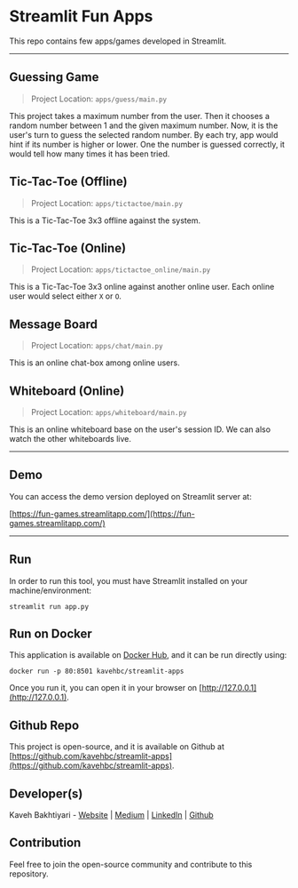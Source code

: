 # Streamlit Fun Apps
This repo contains few apps/games developed in Streamlit.

___
## Guessing Game

> Project Location: `apps/guess/main.py`

This project takes a maximum number from the user. Then it chooses a random number between 1 and the given maximum number.
Now, it is the user's turn to guess the selected random number. By each try, app would hint if its number is higher or lower.
One the number is guessed correctly, it would tell how many times it has been tried.

## Tic-Tac-Toe (Offline)

> Project Location: `apps/tictactoe/main.py`

This is a Tic-Tac-Toe 3x3 offline against the system.

## Tic-Tac-Toe (Online)

> Project Location: `apps/tictactoe_online/main.py`

This is a Tic-Tac-Toe 3x3 online against another online user. Each online user would select either `X` or `O`. 

## Message Board

> Project Location: `apps/chat/main.py`

This is an online chat-box among online users.

## Whiteboard (Online)

> Project Location: `apps/whiteboard/main.py`

This is an online whiteboard base on the user's session ID. We can also watch the other whiteboards live.

___
## Demo
You can access the demo version deployed on Streamlit server at:

[https://fun-games.streamlitapp.com/](https://fun-games.streamlitapp.com/)

___
## Run
In order to run this tool, you must have Streamlit installed on your machine/environment:

    streamlit run app.py

## Run on Docker
This application is available on [Docker Hub](https://hub.docker.com/r/kavehbc/streamlit-apps), and it can be run directly using:

    docker run -p 80:8501 kavehbc/streamlit-apps

Once you run it, you can open it in your browser on [http://127.0.0.1](http://127.0.0.1).

## Github Repo
This project is open-source, and it is available on Github at [https://github.com/kavehbc/streamlit-apps](https://github.com/kavehbc/streamlit-apps).

## Developer(s)
Kaveh Bakhtiyari - [Website](http://bakhtiyari.com) | [Medium](https://medium.com/@bakhtiyari)
  | [LinkedIn](https://www.linkedin.com/in/bakhtiyari) | [Github](https://github.com/kavehbc)

## Contribution
Feel free to join the open-source community and contribute to this repository.
